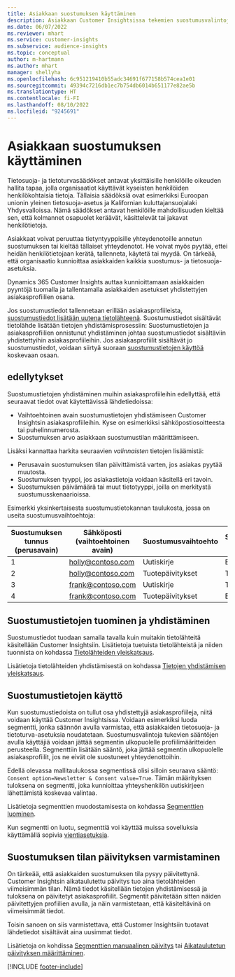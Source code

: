 ```yaml
---
title: Asiakkaan suostumuksen käyttäminen
description: Asiakkaan Customer Insightsissa tekemien suostumusvalintojen noudattaminen tuomalla suostumustiedot.
ms.date: 06/07/2022
ms.reviewer: mhart
ms.service: customer-insights
ms.subservice: audience-insights
ms.topic: conceptual
author: m-hartmann
ms.author: mhart
manager: shellyha
ms.openlocfilehash: 6c951219410b55adc34691f677158b574cea1e01
ms.sourcegitcommit: 49394c7216db1ec7b754db6014b651177e82ae5b
ms.translationtype: HT
ms.contentlocale: fi-FI
ms.lasthandoff: 08/10/2022
ms.locfileid: "9245691"
---
```

# <a name="use-customer-consent"></a>Asiakkaan suostumuksen käyttäminen

Tietosuoja- ja tietoturvasäädökset antavat yksittäisille henkilöille oikeuden hallita tapaa, jolla organisaatiot käyttävät kyseisten henkilöiden henkilökohtaisia tietoja. Tällaisia säädöksiä ovat esimerkiksi Euroopan unionin yleinen tietosuoja-asetus ja Kalifornian kuluttajansuojalaki Yhdysvalloissa. Nämä säädökset antavat henkilöille mahdollisuuden kieltää sen, että kolmannet osapuolet keräävät, käsittelevät tai jakavat henkilötietoja.  

Asiakkaat voivat peruuttaa tietyntyyppisille yhteydenotoille annetun suostumuksen tai kieltää tällaiset yhteydenotot. He voivat myös pyytää, ettei heidän henkilötietojaan kerätä, tallenneta, käytetä tai myydä. On tärkeää, että organisaatio kunnioittaa asiakkaiden kaikkia suostumus- ja tietosuoja-asetuksia.  

Dynamics 365 Customer Insights auttaa kunnioittamaan asiakkaiden pyyntöjä tuomalla ja tallentamalla asiakkaiden asetukset yhdistettyjen asiakasprofiilien osana.

Jos suostumustiedot tallennetaan erillään asiakasprofiileista, [suostumustiedot lisätään uutena tietolähteenä](#import-and-unify-consent-data). Suostumustiedot sisältävät tietolähde lisätään tietojen yhdistämisprosessiin: Suostumustietojen ja asiakasprofiilien onnistunut yhdistäminen johtaa suostumustiedot sisältäviin yhdistettyihin asiakasprofiileihin. Jos asiakasprofiilit sisältävät jo suostumustiedot, voidaan siirtyä suoraan [suostumustietojen käyttöä](#use-consent-data) koskevaan osaan.

## <a name="prerequisites"></a>edellytykset

Suostumustietojen yhdistäminen muihin asiakasprofiileihin edellyttää, että seuraavat tiedot ovat käytettävissä lähdetiedoissa:

- Vaihtoehtoinen avain suostumustietojen yhdistämiseen Customer Insightsin asiakasprofiileihin. Kyse on esimerkiksi sähköpostiosoitteesta tai puhelinnumerosta.
- Suostumuksen arvo asiakkaan suostumustilan määrittämiseen.

Lisäksi kannattaa harkita seuraavien *valinnaisten* tietojen lisäämistä:

- Perusavain suostumuksen tilan päivittämistä varten, jos asiakas pyytää muutosta.
- Suostumuksen tyyppi, jos asiakastietoja voidaan käsitellä eri tavoin.
- Suostumuksen päivämäärä tai muut tietotyyppi, joilla on merkitystä suostumusskenaarioissa.

Esimerkki yksinkertaisesta suostumustietokannan taulukosta, jossa on useita suostumusvaihtoehtoja:

|Suostumuksen tunnus (perusavain)   |Sähköposti (vaihtoehtoinen avain)  |Suostumusvaihtoehto  |Suostumuksen arvo  |
|---------|---------|---------|---------|
|1    |  holly@contoso.com       |  Uutiskirje       |  Epätosi       |
|2    |  holly@contoso.com       |  Tuotepäivitykset       |  Tosi       |
|3    |  frank@contoso.com       |  Uutiskirje       | Tosi        |
|4    |  frank@contoso.com       |  Tuotepäivitykset       |  Epätosi       |

## <a name="import-and-unify-consent-data"></a>Suostumustietojen tuominen ja yhdistäminen

Suostumustiedot tuodaan samalla tavalla kuin muitakin tietolähteitä käsitellään Customer Insightsiin. Lisätietoja tuetuista tietolähteistä ja niiden tuonnista on kohdassa [Tietolähteiden yleiskatsaus](data-sources.md).

Lisätietoja tietolähteiden yhdistämisestä on kohdassa [Tietojen yhdistämisen yleiskatsaus](data-unification.md).

## <a name="use-consent-data"></a>Suostumustietojen käyttö

Kun suostumustiedoista on tullut osa yhdistettyjä asiakasprofiileja, niitä voidaan käyttää Customer Insightsissa. Voidaan esimerkiksi luoda segmentti, jonka säännön avulla varmistaa, että asiakkaiden tietosuoja- ja tietoturva-asetuksia noudatetaan. Suostumusvalintoja tukevien sääntöjen avulla käyttäjiä voidaan jättää segmentin ulkopuolelle profiilimääritteiden perusteella. Segmenttiin lisätään sääntö, joka jättää segmentin ulkopuolelle asiakasprofiilit, jos ne eivät ole suostuneet yhteydenottoihin.

Edellä olevassa mallitaulukossa segmentissä olisi silloin seuraava sääntö: `Consent option=Newsletter & Consent value=True`. Tämän määrityksen tuloksena on segmentti, joka kunnioittaa yhteyshenkilön uutiskirjeen lähettämistä koskevaa valintaa.

Lisätietoja segmenttien muodostamisesta on kohdassa [Segmenttien luominen](segment-builder.md).

Kun segmentti on luotu, segmenttiä voi käyttää muissa sovelluksia käyttämällä sopivia [vientiasetuksia](export-destinations.md).

## <a name="ensure-updated-consent-status"></a>Suostumuksen tilan päivityksen varmistaminen

On tärkeää, että asiakkaiden suostumuksen tila pysyy päivitettynä. Customer Insightsin aikataulutettu päivitys tuo aina tietolähteiden viimeisimmän tilan. Nämä tiedot käsitellään tietojen yhdistämisessä ja tuloksena on päivitetyt asiakasprofiilit. Segmentit päivitetään sitten näiden päivitettyjen profiilien avulla, ja näin varmistetaan, että käsiteltävinä on viimeisimmät tiedot.

Toisin sanoen on siis varmistettava, että Customer Insightsiin tuotavat lähdetiedot sisältävät aina uusimmat tiedot.

Lisätietoja on kohdissa [Segmenttien manuaalinen päivitys](segments.md#refresh-segments) tai [Aikataulutetun päivityksen määrittäminen](schedule-refresh.md).

[!INCLUDE [footer-include](includes/footer-banner.md)]
